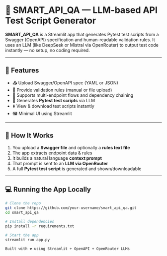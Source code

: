 # 🤖 SMART_API_QA — LLM-based API Test Script Generator

**SMART_API_QA** is a Streamlit app that generates Pytest test scripts from a Swagger (OpenAPI) specification and human-readable validation rules. It uses an LLM (like DeepSeek or Mistral via OpenRouter) to output test code instantly — no setup, no coding required.

---

## 🚀 Features

- 📤 Upload Swagger/OpenAPI spec (YAML or JSON)
- 📝 Provide validation rules (manual or file upload)
- 🔄 Supports multi-endpoint flows and dependency chaining
- 🤖 Generates **Pytest test scripts** via LLM
- ⬇️ View & download test scripts instantly
- 🖼️ Minimal UI using Streamlit

---

## 🧠 How It Works

1. You upload a **Swagger file** and optionally a **rules text file**
2. The app extracts endpoint data & rules
3. It builds a natural language **context prompt**
4. That prompt is sent to an **LLM via OpenRouter**
5. A full **Pytest test script** is generated and shown/downloadable

---

## 💻 Running the App Locally

```bash
# Clone the repo
git clone https://github.com/your-username/smart_api_qa.git
cd smart_api_qa

# Install dependencies
pip install -r requirements.txt

# Start the app
streamlit run app.py

Built with ❤️ using Streamlit + OpenAPI + OpenRouter LLMs